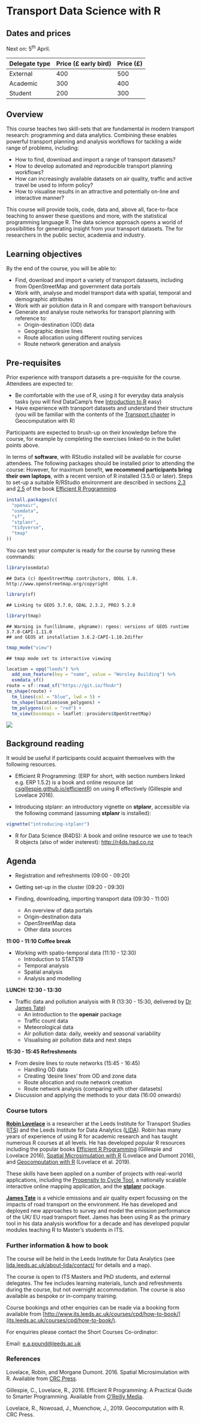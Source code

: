 
# Transport Data Science with R

## Dates and prices

Next on: 5<sup>th</sup> April.

| Delegate type | Price (£ early bird) | Price (£) |
| ------------- | :------------------- | :-------- |
| External      | 400                  | 500       |
| Academic      | 300                  | 400       |
| Student       | 200                  | 300       |

<!-- ![](../figures/costs1.png) -->

## Overview

This course teaches two skill-sets that are fundamental in modern
transport research: programming and data analytics. Combining these
enables powerful transport planning and analysis workflows for tackling
a wide range of problems, including:

  - How to find, download and import a range of transport datasets?
  - How to develop automated and reproducible transport planning
    workflows?
  - How can increasingly available datasets on air quality, traffic and
    active travel be used to inform policy?
  - How to visualise results in an attractive and potentially on-line
    and interactive manner?

This course will provide tools, code, data and, above all, face-to-face
teaching to answer these questions and more, with the statistical
programming language R. The data science approach opens a world of
possibilities for generating insight from your transport datasets. The
for researchers in the public sector, academia and industry.

## Learning objectives

By the end of the course, you will be able to:

  - Find, download and import a variety of transport datasets, including
    from OpenStreetMap and government data portals
  - Work with, analyse and model transport data with spatial, temporal
    and demographic attributes
  - Work with air polution data in R and compare with transport
    behaviours
  - Generate and analyse route networks for transport planning with
    reference to:
      - Origin-destination (OD) data
      - Geographic desire lines
      - Route allocation using different routing services
      - Route network generation and analysis

## Pre-requisites

Prior experience with transport datasets a pre-requisite for the course.
Attendees are expected to:

  - Be comfortable with the use of R, using it for everyday data
    analysis tasks (you will find DataCamp’s free [Introduction to
    R](https://www.datacamp.com/courses/free-introduction-to-r) easy)
  - Have experience with transport datasets and understand their
    structure (you will be familiar with the contents of the [Transport
    chapter](https://geocompr.robinlovelace.net/transport.html) in
    Geocomputation with R)

Participants are expected to brush-up on their knowledge before the
course, for example by completing the exercises linked-to in the bullet
points above.

In terms of **software**, with RStudio installed will be available for
course attendees. The following packages should be installed prior to
attending the course: However, for maximum benefit, **we recommend
participants bring their own laptops**, with a recent version of R
installed (3.5.0 or later). Steps to set-up a suitable R/RStudio
environment are described in sections
[2.3](https://csgillespie.github.io/efficientR/set-up.html#r-version)
and [2.5](https://csgillespie.github.io/efficientR/set-up.html#rstudio)
of the book [Efficient R
Programming](https://csgillespie.github.io/efficientR/set-up.html).

``` r
install.packages(c(
  "openair",
  "osmdata",
  "sf",
  "stplanr",
  "tidyverse",
  "tmap"
))
```

You can test your computer is ready for the course by running these
commands:

``` r
library(osmdata)
```

    ## Data (c) OpenStreetMap contributors, ODbL 1.0. http://www.openstreetmap.org/copyright

``` r
library(sf)
```

    ## Linking to GEOS 3.7.0, GDAL 2.3.2, PROJ 5.2.0

``` r
library(tmap)
```

    ## Warning in fun(libname, pkgname): rgeos: versions of GEOS runtime 3.7.0-CAPI-1.11.0
    ## and GEOS at installation 3.6.2-CAPI-1.10.2differ

``` r
tmap_mode("view")
```

    ## tmap mode set to interactive viewing

``` r
location = opq("leeds") %>% 
  add_osm_feature(key = "name", value = "Worsley Building") %>% 
  osmdata_sf()
route = sf::read_sf("https://git.io/fhnAr")
tm_shape(route) +
  tm_lines(col = "blue", lwd = 5) +
  tm_shape(location$osm_polygons) +
  tm_polygons(col = "red") +
  tm_view(basemaps = leaflet::providers$OpenStreetMap)
```

![](tds-oneday_files/figure-gfm/unnamed-chunk-2-1.png)<!-- -->

## Background reading

It would be useful if participants could acquaint themselves with the
following resources.

  - Efficient R Programming: (ERP for short, with section numbers linked
    e.g. ERP 1.5.2) is a book and online resource (at
    [csgillespie.github.io/efficientR](https://csgillespie.github.io/efficientR))
    on using R effectively (Gillespie and Lovelace 2016).

  - Introducing stplanr: an introductory vignette on **stplanr**,
    accessible via the following command (assuming **stplanr** is
    installed):

<!-- end list -->

``` r
vignette("introducing-stplanr")
```

  - R for Data Science (R4DS): A book and online resource we use to
    teach R objects (also of wider insterest): <http://r4ds.had.co.nz>

## Agenda

  - Registration and refreshments (09:00 - 09:20)

  - Getting set-up in the cluster (09:20 - 09:30)

  - Finding, downloading, importing transport data (09:30 - 11:00)
    
      - An overview of data portals
      - Origin-destination data
      - OpenStreetMap data
      - Other data sources

**11:00 - 11:10 Coffee break**

  - Working with spatio-temporal data (11:10 - 12:30)
      - Introduction to STATS19
      - Temporal analysis
      - Spatial analysis
      - Analysis and modelling

**LUNCH: 12:30 - 13:30**

  - Traffic data and pollution analysis with R (13:30 - 15:30, delivered
    by [Dr James Tate](http://www.its.leeds.ac.uk/people/j.tate))
      - An introduction to the **openair** package
      - Traffic count data
      - Meteorological data
      - Air pollution data: daily, weekly and seasonal variability
      - Visualising air pollution data and next steps

**15:30 - 15:45 Refreshments**

  - From desire lines to route networks (15:45 - 16:45)
      - Handling OD data
      - Creating ‘desire lines’ from OD and zone data
      - Route allocation and route network creation
      - Route network analysis (comparing with other datasets)
  - Discussion and applying the methods to your data (16:00 onwards)

### Course tutors

**[Robin Lovelace](http://robinlovelace.net/)** is a researcher at the
Leeds Institute for Transport Studies
([ITS](http://www.its.leeds.ac.uk/)) and the Leeds Institute for Data
Analytics ([LIDA](http://lida.leeds.ac.uk/about-lida/contact/)). Robin
has many years of experience of using R for academic research and has
taught numerous R courses at all levels. He has developed popular R
resources including the popular books [Efficient R
Programming](http://shop.oreilly.com/product/0636920047995.do)
(Gillespie and Lovelace 2016), [Spatial Microsimulation with
R](https://github.com/Robinlovelace/spatial-microsim-book) (Lovelace and
Dumont 2016), and [Geocomputation with
R](https://geocompr.robinlovelace.net/) (Lovelace et al. 2019).

These skills have been applied on a number of projects with real-world
applications, including the [Propensity to Cycle
Tool](http://www.pct.bike/), a nationally scalable interactive online
mapping application, and the
[**stplanr**](https://github.com/ropensci/stplanr) package.

**[James Tate](http://www.its.leeds.ac.uk/people/j.tate)** is a vehicle
emissions and air quality expert focussing on the impacts of road
transport on the environment. He has developed and deployed new
approaches to survey and model the emission performance of the UK/ EU
road transport fleet. James has been using R as the primary tool in his
data analysis workflow for a decade and has developed popular modules
teaching R to Master’s students in ITS.

### Further information & how to book

The course will be held in the Leeds Institute for Data Analytics (see
[lida.leeds.ac.uk/about-lida/contact/](http://lida.leeds.ac.uk/about-lida/contact/)
for details and a map).

The course is open to ITS Masters and PhD students, and external
delegates. The fee includes learning materials, lunch and refreshments
during the course, but not overnight accommodation. The course is also
available as bespoke or in-company training.

Course bookings and other enquiries can be made via a booking form
available from
[http://www.its.leeds.ac.uk/courses/cpd/how-to-book/](its.leeds.ac.uk/courses/cpd/how-to-book/).

For enquiries please contact the Short Courses Co-ordinator:

Email: <e.a.pound@leeds.ac.uk>

### References

Lovelace, Robin, and Morgane Dumont. 2016. Spatial Microsimulation with
R. Available from [CRC
Press](https://www.crcpress.com/Spatial-Microsimulation-with-R/Lovelace-Dumont/9781498711548).

Gillespie, C., Lovelace, R., 2016. Efficient R Programming: A Practical
Guide to Smarter Programming. Available from [O’Reilly
Media](http://shop.oreilly.com/product/0636920047995.do).

Lovelace, R., Nowosad, J., Muenchow, J., 2019. Geocomputation with R.
CRC
Press.

<!-- Background reading “A (very) short introduction to R”, Paul Torfs & Claudia Brauer -->

<!-- http://cran.r-project.org/doc/contrib/Torfs+Brauer-Short-R-Intro.pdf -->

<!-- ### Course home-page -->

<!-- For more information on the course, please see here: https://github.com/Robinlovelace/Creating-maps-in-R -->
